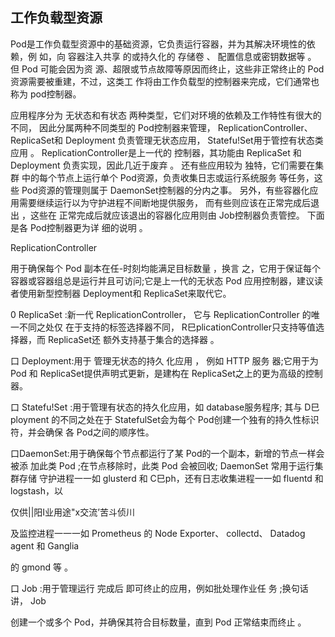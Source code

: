 ## 工作负载型资源

Pod是工作负载型资源中的基础资源，它负责运行容器，并为其解决环境性的依赖，例 如，向 容器注入共享 的或持久化的 存储卷 、 配置信息或密钥数据等 。 但 Pod 可能会因为资 源、超限或节点故障等原因而终止，这些非正常终止的 Pod 资源需要被重建，不过，这类工 作将由工作负载型的控制器来完成，它们通常也称为 pod控制器。

应用程序分为 无状态和有状态 两种类型，它们对环境的依赖及工作特性有很大的不同， 因此分属两种不同类型的 Pod控制器来管理， ReplicationController、 ReplicaSet和 Deployment 负责管理无状态应用， Statefu!Set用于管控有状态类应用 。 ReplicationController是上一代的 控制器，其功能由 ReplicaSet 和 Deployment 负责实现，因此几近于废弃 。 还有些应用较为 独特，它们需要在集群 中的每个节点上运行单个 Pod资源，负责收集日志或运行系统服务 等任务，这些 Pod资源的管理则属于 DaemonSet控制器的分内之事。 另外，有些容器化应 用需要继续运行以为守护进程不间断地提供服务， 而有些则应该在正常完成后退出 ，这些在 正常完成后就应该退出的容器化应用则由 Job控制器负责管控。 下面是各 Pod控制器更为详 细的说明 。

ReplicationController

用于确保每个 Pod 副本在任-时刻均能满足目标数量 ，换言 之，它用于保证每个容器或容器组总是运行并且可访问;它是上一代的无状态 Pod 应用控制器，建议读者使用新型控制器 Deployment和 ReplicaSet来取代它。

0 ReplicaSet :新一代 ReplicationController， 它与 ReplicationController 的唯一不同之处仅 在于支持的标签选择器不同， R巳plicationController只支持等值选择器，而 ReplicaSet还 额外支持基于集合的选择器 。

口 Deployment:用于 管理无状态的持久 化应用 ， 例如 HTTP 服务 器;它用于为 Pod 和 ReplicaSet提供声明式更新，是建构在 ReplicaSet之上的更为高级的控制器。

口 Statefu!Set :用于管理有状态的持久化应用，如 database服务程序; 其与 D巳ployment 的不同之处在于 StatefulSet会为每个 Pod创建一个独有的持久性标识符，并会确保 各 Pod之间的顺序性。

口DaemonSet:用于确保每个节点都运行了某 Pod的一个副本，新增的节点一样会被添 加此类 Pod ;在节点移除时，此类 Pod 会被回收; DaemonSet 常用于运行集群存储 守护进程一一如 glusterd 和 C巳ph，还有日志收集进程一一如 fluentd 和 logstash，以

仅供\|\|阳I业用途"x交流’苦斗侦川

及监控进程一一一如 Prometheus 的 Node Exporter、 collectd、 Datadog agent 和 Ganglia

的 gmond 等 。

口 Job :用于管理运行 完成后 即可终止的应用，例如批处理作业任 务 ;换句话讲， Job

创建一个或多个 Pod，并确保其符合目标数量，直到 Pod 正常结束而终止 。

